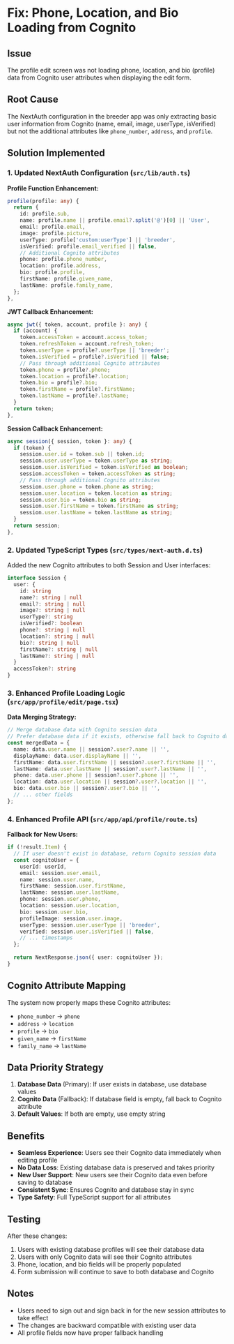 # Fix: Phone, Location, and Bio Loading from Cognito

## Issue
The profile edit screen was not loading phone, location, and bio (profile) data from Cognito user attributes when displaying the edit form.

## Root Cause
The NextAuth configuration in the breeder app was only extracting basic user information from Cognito (name, email, image, userType, isVerified) but not the additional attributes like `phone_number`, `address`, and `profile`.

## Solution Implemented

### 1. Updated NextAuth Configuration (`src/lib/auth.ts`)

**Profile Function Enhancement:**
```typescript
profile(profile: any) {
  return {
    id: profile.sub,
    name: profile.name || profile.email?.split('@')[0] || 'User',
    email: profile.email,
    image: profile.picture,
    userType: profile['custom:userType'] || 'breeder',
    isVerified: profile.email_verified || false,
    // Additional Cognito attributes
    phone: profile.phone_number,
    location: profile.address,
    bio: profile.profile,
    firstName: profile.given_name,
    lastName: profile.family_name,
  };
},
```

**JWT Callback Enhancement:**
```typescript
async jwt({ token, account, profile }: any) {
  if (account) {
    token.accessToken = account.access_token;
    token.refreshToken = account.refresh_token;
    token.userType = profile?.userType || 'breeder';
    token.isVerified = profile?.isVerified || false;
    // Pass through additional Cognito attributes
    token.phone = profile?.phone;
    token.location = profile?.location;
    token.bio = profile?.bio;
    token.firstName = profile?.firstName;
    token.lastName = profile?.lastName;
  }
  return token;
},
```

**Session Callback Enhancement:**
```typescript
async session({ session, token }: any) {
  if (token) {
    session.user.id = token.sub || token.id;
    session.user.userType = token.userType as string;
    session.user.isVerified = token.isVerified as boolean;
    session.accessToken = token.accessToken as string;
    // Pass through additional Cognito attributes
    session.user.phone = token.phone as string;
    session.user.location = token.location as string;
    session.user.bio = token.bio as string;
    session.user.firstName = token.firstName as string;
    session.user.lastName = token.lastName as string;
  }
  return session;
},
```

### 2. Updated TypeScript Types (`src/types/next-auth.d.ts`)

Added the new Cognito attributes to both Session and User interfaces:
```typescript
interface Session {
  user: {
    id: string
    name?: string | null
    email?: string | null
    image?: string | null
    userType?: string
    isVerified?: boolean
    phone?: string | null
    location?: string | null
    bio?: string | null
    firstName?: string | null
    lastName?: string | null
  }
  accessToken?: string
}
```

### 3. Enhanced Profile Loading Logic (`src/app/profile/edit/page.tsx`)

**Data Merging Strategy:**
```typescript
// Merge database data with Cognito session data
// Prefer database data if it exists, otherwise fall back to Cognito data
const mergedData = {
  name: data.user.name || session?.user?.name || '',
  displayName: data.user.displayName || '',
  firstName: data.user.firstName || session?.user?.firstName || '',
  lastName: data.user.lastName || session?.user?.lastName || '',
  phone: data.user.phone || session?.user?.phone || '',
  location: data.user.location || session?.user?.location || '',
  bio: data.user.bio || session?.user?.bio || '',
  // ... other fields
};
```

### 4. Enhanced Profile API (`src/app/api/profile/route.ts`)

**Fallback for New Users:**
```typescript
if (!result.Item) {
  // If user doesn't exist in database, return Cognito session data
  const cognitoUser = {
    userId: userId,
    email: session.user.email,
    name: session.user.name,
    firstName: session.user.firstName,
    lastName: session.user.lastName,
    phone: session.user.phone,
    location: session.user.location,
    bio: session.user.bio,
    profileImage: session.user.image,
    userType: session.user.userType || 'breeder',
    verified: session.user.isVerified || false,
    // ... timestamps
  };
  
  return NextResponse.json({ user: cognitoUser });
}
```

## Cognito Attribute Mapping

The system now properly maps these Cognito attributes:
- `phone_number` → `phone`
- `address` → `location`  
- `profile` → `bio`
- `given_name` → `firstName`
- `family_name` → `lastName`

## Data Priority Strategy

1. **Database Data** (Primary): If user exists in database, use database values
2. **Cognito Data** (Fallback): If database field is empty, fall back to Cognito attribute
3. **Default Values**: If both are empty, use empty string

## Benefits

- **Seamless Experience**: Users see their Cognito data immediately when editing profile
- **No Data Loss**: Existing database data is preserved and takes priority
- **New User Support**: New users see their Cognito data even before saving to database
- **Consistent Sync**: Ensures Cognito and database stay in sync
- **Type Safety**: Full TypeScript support for all attributes

## Testing

After these changes:
1. Users with existing database profiles will see their database data
2. Users with only Cognito data will see their Cognito attributes
3. Phone, location, and bio fields will be properly populated
4. Form submission will continue to save to both database and Cognito

## Notes

- Users need to sign out and sign back in for the new session attributes to take effect
- The changes are backward compatible with existing user data
- All profile fields now have proper fallback handling

